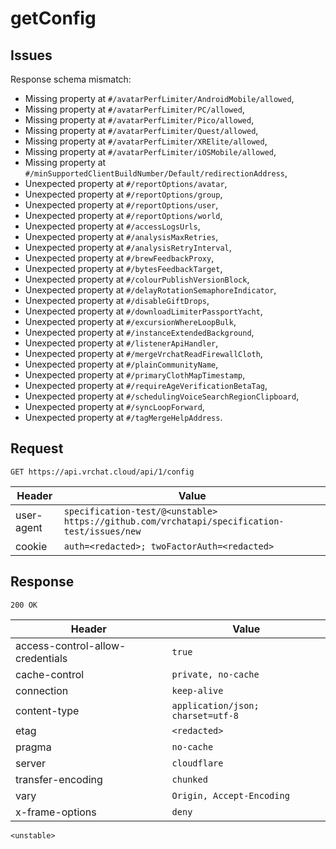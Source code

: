 # getConfig

## Issues
Response schema mismatch:
* Missing property at ``#/avatarPerfLimiter/AndroidMobile/allowed``,
* Missing property at ``#/avatarPerfLimiter/PC/allowed``,
* Missing property at ``#/avatarPerfLimiter/Pico/allowed``,
* Missing property at ``#/avatarPerfLimiter/Quest/allowed``,
* Missing property at ``#/avatarPerfLimiter/XRElite/allowed``,
* Missing property at ``#/avatarPerfLimiter/iOSMobile/allowed``,
* Missing property at ``#/minSupportedClientBuildNumber/Default/redirectionAddress``,
* Unexpected property at ``#/reportOptions/avatar``,
* Unexpected property at ``#/reportOptions/group``,
* Unexpected property at ``#/reportOptions/user``,
* Unexpected property at ``#/reportOptions/world``,
* Unexpected property at ``#/accessLogsUrls``,
* Unexpected property at ``#/analysisMaxRetries``,
* Unexpected property at ``#/analysisRetryInterval``,
* Unexpected property at ``#/brewFeedbackProxy``,
* Unexpected property at ``#/bytesFeedbackTarget``,
* Unexpected property at ``#/colourPublishVersionBlock``,
* Unexpected property at ``#/delayRotationSemaphoreIndicator``,
* Unexpected property at ``#/disableGiftDrops``,
* Unexpected property at ``#/downloadLimiterPassportYacht``,
* Unexpected property at ``#/excursionWhereLoopBulk``,
* Unexpected property at ``#/instanceExtendedBackground``,
* Unexpected property at ``#/listenerApiHandler``,
* Unexpected property at ``#/mergeVrchatReadFirewallCloth``,
* Unexpected property at ``#/plainCommunityName``,
* Unexpected property at ``#/primaryClothMapTimestamp``,
* Unexpected property at ``#/requireAgeVerificationBetaTag``,
* Unexpected property at ``#/schedulingVoiceSearchRegionClipboard``,
* Unexpected property at ``#/syncLoopForward``,
* Unexpected property at ``#/tagMergeHelpAddress``.
## Request
`GET https://api.vrchat.cloud/api/1/config`

| Header | Value |
| ------ | ----- |
| user-agent | `specification-test/@<unstable> https://github.com/vrchatapi/specification-test/issues/new` |
| cookie | `auth=<redacted>; twoFactorAuth=<redacted>` |


## Response
`200 OK`

| Header | Value |
| ------ | ----- |
| access-control-allow-credentials | `true` |
| cache-control | `private, no-cache` |
| connection | `keep-alive` |
| content-type | `application/json; charset=utf-8` |
| etag | `<redacted>` |
| pragma | `no-cache` |
| server | `cloudflare` |
| transfer-encoding | `chunked` |
| vary | `Origin, Accept-Encoding` |
| x-frame-options | `deny` |

```jsonc
<unstable>
```
